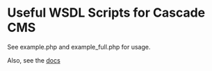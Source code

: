 # Useful WSDL Scripts for Cascade CMS

See example.php and example_full.php for usage.

Also, see the [docs](./docs/)
